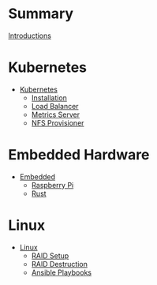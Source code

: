 # Summary

[Introductions](./README.md)

# Kubernetes

- [Kubernetes]()
    - [Installation]()
    - [Load Balancer]()
    - [Metrics Server]()
    - [NFS Provisioner]()

# Embedded Hardware

- [Embedded](embedded/README.md)
    - [Raspberry Pi](embedded/rasppi.md)
    - [Rust](embedded/rust_embedded.md)

# Linux
- [Linux]()
    - [RAID Setup]()
    - [RAID Destruction]()
    - [Ansible Playbooks]()